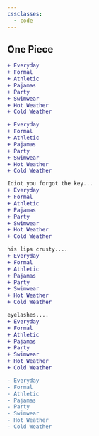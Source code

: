 ```yaml
---
cssclasses:
  - code
---
```

## One Piece
```diff fold file:Nami
+ Everyday
+ Formal
+ Athletic
+ Pajamas
+ Party
+ Swimwear
+ Hot Weather
+ Cold Weather
```

```diff fold file:Robin
+ Everyday
+ Formal
+ Athletic
+ Pajamas
+ Party
+ Swimwear
+ Hot Weather
+ Cold Weather
```

```diff fold file:Usopp
Idiot you forgot the key...
+ Everyday
+ Formal
+ Athletic
+ Pajamas
+ Party
+ Swimwear
+ Hot Weather
+ Cold Weather
```

```diff fold file:Luffy
his lips crusty....
+ Everyday
+ Formal
+ Athletic
+ Pajamas
+ Party
+ Swimwear
+ Hot Weather
+ Cold Weather
```

```diff fold file:Sanji
eyelashes....
+ Everyday
+ Formal
+ Athletic
+ Pajamas
+ Party
+ Swimwear
+ Hot Weather
+ Cold Weather
```

```diff unfold file:Zoro
- Everyday
- Formal
- Athletic
- Pajamas
- Party
- Swimwear
- Hot Weather
- Cold Weather
```